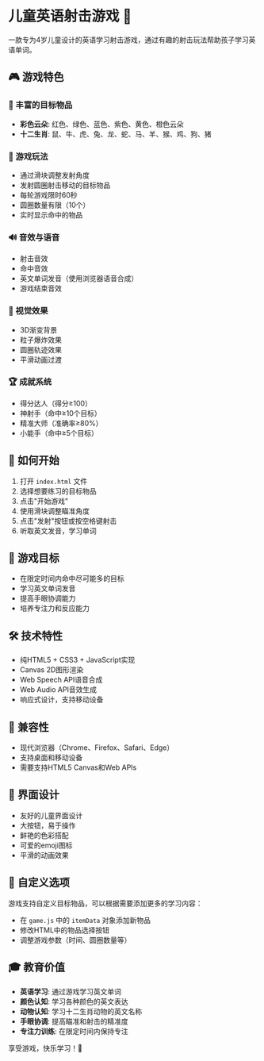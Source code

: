 # 儿童英语射击游戏 🎯

一款专为4岁儿童设计的英语学习射击游戏，通过有趣的射击玩法帮助孩子学习英语单词。

## 🎮 游戏特色

### 🌈 丰富的目标物品
- **彩色云朵**: 红色、绿色、蓝色、紫色、黄色、橙色云朵
- **十二生肖**: 鼠、牛、虎、兔、龙、蛇、马、羊、猴、鸡、狗、猪

### 🎯 游戏玩法
- 通过滑块调整发射角度
- 发射圆圈射击移动的目标物品
- 每轮游戏限时60秒
- 圆圈数量有限（10个）
- 实时显示命中的物品

### 🔊 音效与语音
- 射击音效
- 命中音效
- 英文单词发音（使用浏览器语音合成）
- 游戏结束音效

### 🎨 视觉效果
- 3D渐变背景
- 粒子爆炸效果
- 圆圈轨迹效果
- 平滑动画过渡

### 🏆 成就系统
- 得分达人（得分≥100）
- 神射手（命中≥10个目标）
- 精准大师（准确率≥80%）
- 小能手（命中≥5个目标）

## 🚀 如何开始

1. 打开 `index.html` 文件
2. 选择想要练习的目标物品
3. 点击"开始游戏"
4. 使用滑块调整瞄准角度
5. 点击"发射"按钮或按空格键射击
6. 听取英文发音，学习单词

## 🎯 游戏目标

- 在限定时间内命中尽可能多的目标
- 学习英文单词发音
- 提高手眼协调能力
- 培养专注力和反应能力

## 🛠️ 技术特性

- 纯HTML5 + CSS3 + JavaScript实现
- Canvas 2D图形渲染
- Web Speech API语音合成
- Web Audio API音效生成
- 响应式设计，支持移动设备

## 📱 兼容性

- 现代浏览器（Chrome、Firefox、Safari、Edge）
- 支持桌面和移动设备
- 需要支持HTML5 Canvas和Web APIs

## 🎨 界面设计

- 友好的儿童界面设计
- 大按钮，易于操作
- 鲜艳的色彩搭配
- 可爱的emoji图标
- 平滑的动画效果

## 🔧 自定义选项

游戏支持自定义目标物品，可以根据需要添加更多的学习内容：
- 在 `game.js` 中的 `itemData` 对象添加新物品
- 修改HTML中的物品选择按钮
- 调整游戏参数（时间、圆圈数量等）

## 🎓 教育价值

- **英语学习**: 通过游戏学习英文单词
- **颜色认知**: 学习各种颜色的英文表达
- **动物认知**: 学习十二生肖动物的英文名称
- **手眼协调**: 提高瞄准和射击的精准度
- **专注力训练**: 在限定时间内保持专注

享受游戏，快乐学习！🎉
